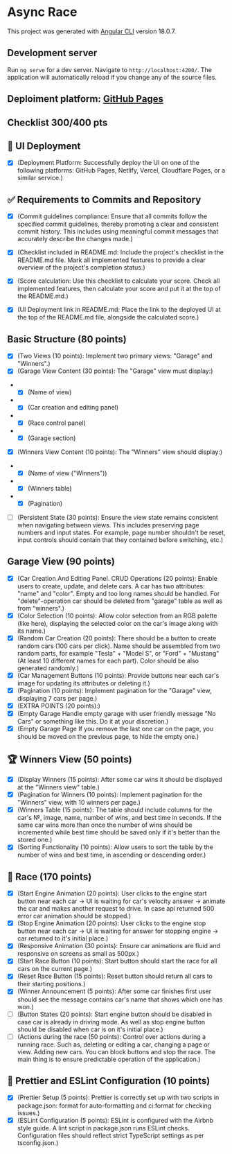 # Async Race
This project was generated with [Angular CLI](https://github.com/angular/angular-cli) version 18.0.7.

## Development server

Run `ng serve` for a dev server. Navigate to `http://localhost:4200/`. The application will automatically reload if you change any of the source files.

## Deploiment platform: [GitHub Pages](https://madest78.github.io/Async-Race/)

## Checklist 300/400 pts
## 🚀 UI Deployment
 - [x] (Deployment Platform: Successfully deploy the UI on one of the following platforms: GitHub Pages, Netlify, Vercel, Cloudflare Pages, or a similar service.)

## ✅ Requirements to Commits and Repository
 - [x] (Commit guidelines compliance: Ensure that all commits follow the specified commit guidelines, thereby promoting a clear and consistent commit history. This includes using meaningful commit messages that accurately describe the changes made.)

 - [x] (Checklist included in README.md: Include the project's checklist in the README.md file. Mark all implemented features to provide a clear overview of the project's completion status.)

 - [x] (Score calculation: Use this checklist to calculate your score. Check all implemented features, then calculate your score and put it at the top of the README.md.)

 - [x] (UI Deployment link in README.md: Place the link to the deployed UI at the top of the README.md file, alongside the calculated score.)

## Basic Structure (80 points)
 - [x] (Two Views (10 points): Implement two primary views: "Garage" and "Winners".)
 - [x] (Garage View Content (30 points): The "Garage" view must display:)
  * - [x] (Name of view)
  * - [x] (Car creation and editing panel)
  * - [x] (Race control panel)
  * - [x] (Garage section)
 - [x] (Winners View Content (10 points): The "Winners" view should display:)
  * - [x] (Name of view ("Winners"))
  * - [x] (Winners table)
  * - [x] (Pagination)
 - [ ] (Persistent State (30 points): Ensure the view state remains consistent when navigating between views. This includes preserving page numbers and input states. For example, page number shouldn't be reset, input controls should contain that they contained before switching, etc.)
## Garage View (90 points)
 - [x] (Car Creation And Editing Panel. CRUD Operations (20 points): Enable users to create, update, and delete cars. A car has two attributes: "name" and "color". Empty and too long names should be handled. For "delete"-operation car should be deleted from "garage" table as well as from "winners".)
 - [x] (Color Selection (10 points): Allow color selection from an RGB palette (like here), displaying the selected color on the car's image along with its name.)
 - [x] (Random Car Creation (20 points): There should be a button to create random cars (100 cars per click). Name should be assembled from two random parts, for example "Tesla" + "Model S", or "Ford" + "Mustang" (At least 10 different names for each part). Color should be also generated randomly.)
 - [x] (Car Management Buttons (10 points): Provide buttons near each car's image for updating its attributes or deleting it.)
 - [x] (Pagination (10 points): Implement pagination for the "Garage" view, displaying 7 cars per page.)
 - [x] (EXTRA POINTS (20 points):)
  - [x] (Empty Garage Handle empty garage with user friendly message "No Cars" or something like this. Do it at your discretion.)
  - [x] (Empty Garage Page If you remove the last one car on the page, you should be moved on the previous page, to hide the empty one.)

## 🏆 Winners View (50 points)
 - [x] (Display Winners (15 points): After some car wins it should be displayed at the "Winners view" table.)
 - [x] (Pagination for Winners (10 points): Implement pagination for the "Winners" view, with 10 winners per page.)
 - [x] (Winners Table (15 points): The table should include columns for the car's №, image, name, number of wins, and best time in seconds. If the same car wins more than once the number of wins should be incremented while best time should be saved only if it's better than the stored one.)
 - [x] (Sorting Functionality (10 points): Allow users to sort the table by the number of wins and best time, in ascending or descending order.)

## 🚗 Race (170 points)
 - [x] (Start Engine Animation (20 points): User clicks to the engine start button near each car -> UI is waiting for car's velocity answer -> animate the car and makes another request to drive. In case api returned 500 error car animation should be stopped.)
 - [x] (Stop Engine Animation (20 points): User clicks to the engine stop button near each car -> UI is waiting for answer for stopping engine -> car returned to it's initial place.)
 - [x] (Responsive Animation (30 points): Ensure car animations are fluid and responsive on screens as small as 500px.)
 - [x] (Start Race Button (10 points): Start button should start the race for all cars on the current page.)
 - [x] (Reset Race Button (15 points): Reset button should return all cars to their starting positions.)
 - [x] (Winner Announcement (5 points): After some car finishes first user should see the message contains car's name that shows which one has won.)
 - [ ] (Button States (20 points): Start engine button should be disabled in case car is already in driving mode. As well as stop engine button should be disabled when car is on it's initial place.)
 - [ ] (Actions during the race (50 points): Control over actions during a running race. Such as, deleting or editing a car, changing a page or view. Adding new cars. You can block buttons and stop the race. The main thing is to ensure predictable operation of the application.)
 
## 🎨 Prettier and ESLint Configuration (10 points)
 - [x] (Prettier Setup (5 points): Prettier is correctly set up with two scripts in package.json: format for auto-formatting and ci:format for checking issues.)
 - [x] (ESLint Configuration (5 points): ESLint is configured with the Airbnb style guide. A lint script in package.json runs ESLint checks. Configuration files should reflect strict TypeScript settings as per tsconfig.json.)